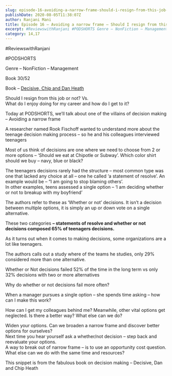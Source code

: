 ```yaml
---
slug: episode-16-avoiding-a-narrow-frame-should-i-resign-from-this-job-or-not
publishDate: 2020-08-05T11:38:07Z
author: Ranjani Mani
title: Episode 16 – Avoiding a narrow frame – Should I resign from this job or not? 
excerpt: #ReviewswithRanjani #PODSHORTS Genre – NonFiction – Management Book 30/52 Book – Decisive, Chip and Dan Heath Should I resign from this job or not? Vs.What do I enjoy doing for my career and how do I get to it? Today at PODSHORTS, we’ll talk about one of the villains of decision making – Avoiding a  ... 
category: 14,17
---
```


#ReviewswithRanjani

#PODSHORTS

Genre – NonFiction – Management

Book 30/52

Book – [Decisive, Chip and Dan Heath](https://www.amazon.in/Decisive-Chip-Heath/dp/1847940862/ref=sr%5F1%5F2?dchild=1&keywords=decisive&qid=1596627557&sr=8-2)

Should I resign from this job or not? Vs.  
What do I enjoy doing for my career and how do I get to it?

Today at PODSHORTS, we’ll talk about one of the villains of decision making – Avoiding a narrow frame

A researcher named Rook Fischoff wanted to understand more about the teenage decision making process – so he and his colleagues interviewed teenagers

Most of us think of decisions are one where we need to choose from 2 or more options – ‘Should we eat at Chipotle or Subway’. Which color shirt should we buy – navy, blue or black?

The teenagers decisions rarely had the structure – most common type was one that lacked any choice at all – one he called ‘a statement of resolve’. An example would be – “I am going to stop blaming others’.  
In other examples, teens assessed a single option – ‘I am deciding whether or not to breakup with my boyfriend’

The authors refer to these as ‘Whether or not’ decisions. It isn’t a decision between multiple options, it is simply an up or down vote on a single alternative.

These two categories **– statements of resolve and whether or not decisions composed 65% of teenagers decisions.**

As it turns out when it comes to making decisions, some organizations are a lot like teenagers.

The authors calls out a study where of the teams he studies, only 29% considered more than one alternative.

Whether or Not decisions failed 52% of the time in the long term vs only 32% decisions with two or more alternatives

Why do whether or not decisions fail more often?

When a manager pursues a single option – she spends time asking – how can I make this work?

How can I get my colleagues behind me? Meanwhile, other vital options get neglected. Is there a better way? What else can we do?

Widen your options. Can we broaden a narrow frame and discover better options for ourselves?  
Next time you hear yourself ask a whether/not decision – step back and reevaluate your options.   
A way to break out of narrow frame – is to use an opportunity cost question. What else can we do with the same time and resources?

This snippet is from the fabulous book on decision making – Decisive, Dan and Chip Heath